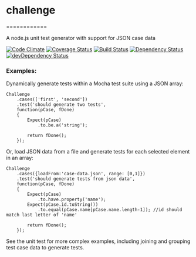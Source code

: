 # challenge
============

A node.js unit test generator with support for JSON case data

[![Code Climate](https://codeclimate.com/github/jasonhillier/challenge/badges/gpa.svg)](https://codeclimate.com/github/jasonhillier/challenge)
[![Coverage Status](https://codeclimate.com/github/jasonhillier/challenge/badges/coverage.svg)](https://codeclimate.com/github/jasonhillier/challenge)
[![Build Status](https://travis-ci.org/jasonhillier/challenge.svg?branch=master)](https://codeclimate.com/github/jasonhillier/challenge)
[![Dependency Status](https://david-dm.org/jasonhillier/challenge.svg)](https://david-dm.org/jasonhillier/challenge)
[![devDependency Status](https://david-dm.org/jasonhillier/challenge/dev-status.svg)](https://david-dm.org/jasonhillier/challenge#info=devDependencies)

### Examples:

Dynamically generate tests within a Mocha test suite using a JSON array:

    Challenge
		.cases(['first', 'second'])
		.test('should generate two tests',
		function(pCase, fDone)
		{
			Expect(pCase)
				.to.be.a('string');

			return fDone();
		});

Or, load JSON data from a file and generate tests for each selected element in an array:

	Challenge
		.cases({loadFrom:'case-data.json', range: [0,1]})
		.test('should generate tests from json data',
		function(pCase, fDone)
		{
			Expect(pCase)
				.to.have.property('name');
			Expect(pCase.id.toString())
				.to.equal(pCase.name[pCase.name.length-1]); //id should match last letter of 'name'

			return fDone();
		});

See the unit test for more complex examples, including joining and grouping test case data to generate tests.

